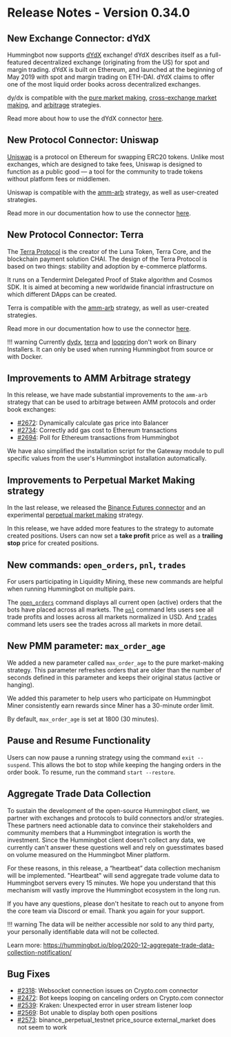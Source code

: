 # Release Notes - Version 0.34.0

## New Exchange Connector: dYdX

Hummingbot now supports [dYdX](https://dydx.exchange/) exchange! dYdX describes itself as a full-featured decentralized exchange (originating from the US) for spot and margin trading. dYdX is built on Ethereum, and launched at the beginning of May 2019 with spot and margin trading on ETH-DAI. dYdX claims to offer one of the most liquid order books across decentralized exchanges.

dy/dx is compatible with the [pure market making](/strategies/pure-market-making/), [cross-exchange market making](/strategies/cross-exchange-market-making/), and [arbitrage](/strategies/arbitrage/) strategies.

Read more about how to use the dYdX connector [here](/connectors/dydx/).

## New Protocol Connector: Uniswap

[Uniswap](https://uniswap.org/) is a protocol on Ethereum for swapping ERC20 tokens. Unlike most exchanges, which are designed to take fees, Uniswap is designed to function as a public good — a tool for the community to trade tokens without platform fees or middlemen.

Uniswap is compatible with the [amm-arb](/strategies/amm-arbitrage/) strategy, as well as user-created strategies.

Read more in our documentation how to use the connector [here](/connectors/uniswap).

## New Protocol Connector: Terra

The [Terra Protocol](https://terra.money/) is the creator of the Luna Token, Terra Core, and the blockchain payment solution CHAI. The design of the Terra Protocol is based on two things: stability and adoption by e-commerce platforms.

It runs on a Tendermint Delegated Proof of Stake algorithm and Cosmos SDK. It is aimed at becoming a new worldwide financial infrastructure on which different DApps can be created.

Terra is compatible with the [amm-arb](/strategies/amm-arbitrage/) strategy, as well as user-created strategies.

Read more in our documentation how to use the connector [here](/connectors/terra).

!!! warning
    Currently [dydx](/connectors/dydx/), [terra](/connectors/terra) and [loopring](/connectors/loopring/) don't work on Binary Installers. It can only be used when running Hummingbot from source or with Docker.

## Improvements to AMM Arbitrage strategy

In this release, we have made substantial improvements to the `amm-arb` strategy that can be used to arbitrage between AMM protocols and order book exchanges:

- [#2672](https://github.com/CoinAlpha/hummingbot/issues/2672): Dynamically calculate gas price into Balancer
- [#2734](https://github.com/CoinAlpha/hummingbot/issues/2734): Correctly add gas cost to Ethereum transactions
- [#2694](https://github.com/CoinAlpha/hummingbot/issues/2694): Poll for Ethereum transactions from Hummingbot

We have also simplified the installation script for the Gateway module to pull specific values from the user's Hummingbot installation automatically.

## Improvements to Perpetual Market Making strategy

In the last release, we released the [Binance Futures connector](/connectors/binance-futures/) and an experimental [perpetual market making](https://docs.hummingbot.io/strategies/perpetual-market-making/) strategy.

In this release, we have added more features to the strategy to automate created positions. Users can now set a **take profit** price as well as a **trailing stop** price for created positions.

## New commands: `open_orders`, `pnl`, `trades`

For users participating in Liquidity Mining, these new commands are helpful when running Hummingbot on multiple pairs.

The [`open_orders`](/operation/checking-status/#open_orders) command displays all current open (active) orders that the bots have placed across all markets. The [`pnl`](/operation/checking-status/#pnl) command lets users see all trade profits and losses across all markets normalized in USD. And [`trades`](/operation/checking-status/#trades) command lets users see the trades across all markets in more detail.

## New PMM parameter: `max_order_age`

We added a new parameter called `max_order_age` to the pure market-making strategy. This parameter refreshes orders that are older than the number of seconds defined in this parameter and keeps their original status (active or hanging).

We added this parameter to help users who participate on Hummingbot Miner consistently earn rewards since Miner has a 30-minute order limit.

By default, `max_order_age` is set at 1800 (30 minutes).

## Pause and Resume Functionality

Users can now pause a running strategy using the command `exit --suspend`. This allows the bot to stop while keeping the hanging orders in the order book. To resume, run the command `start --restore`.

## Aggregate Trade Data Collection

To sustain the development of the open-source Hummingbot client, we partner with exchanges and protocols to build connectors and/or strategies. These partners need actionable data to convince their stakeholders and community members that a Hummingbot integration is worth the investment. Since the Hummingbot client doesn’t collect any data, we currently can't answer these questions well and rely on guesstimates based on volume measured on the Hummingbot Miner platform.

For these reasons, in this release, a “heartbeat” data collection mechanism will be implemented. "Heartbeat" will send aggregate trade volume data to Hummingbot servers every 15 minutes. We hope you understand that this mechanism will vastly improve the Hummingbot ecosystem in the long run.

If you have any questions, please don't hesitate to reach out to anyone from the core team via Discord or email. Thank you again for your support.

!!! warning
    The data will be neither accessible nor sold to any third party, your personally identifiable data will not be collected.

Learn more: https://hummingbot.io/blog/2020-12-aggregate-trade-data-collection-notification/

## Bug Fixes

- [#2318](https://github.com/CoinAlpha/hummingbot/issues/2318): Websocket connection issues on Crypto.com connector
- [#2472](https://github.com/CoinAlpha/hummingbot/issues/2472): Bot keeps looping on canceling orders on Crypto.com connector
- [#2539](https://github.com/CoinAlpha/hummingbot/issues/2539): Kraken: Unexpected error in user stream listener loop
- [#2569](https://github.com/CoinAlpha/hummingbot/issues/2569): Bot unable to display both open positions
- [#2573](https://github.com/CoinAlpha/hummingbot/issues/2573): binance_perpetual_testnet price_source external_market does not seem to work
